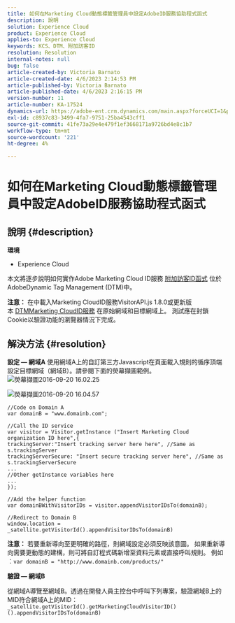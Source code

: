 ```yaml
---
title: 如何在Marketing Cloud動態標籤管理員中設定AdobeID服務協助程式函式
description: 說明
solution: Experience Cloud
product: Experience Cloud
applies-to: Experience Cloud
keywords: KCS、DTM、附加訪客ID
resolution: Resolution
internal-notes: null
bug: false
article-created-by: Victoria Barnato
article-created-date: 4/6/2023 2:14:53 PM
article-published-by: Victoria Barnato
article-published-date: 4/6/2023 2:16:15 PM
version-number: 11
article-number: KA-17524
dynamics-url: https://adobe-ent.crm.dynamics.com/main.aspx?forceUCI=1&pagetype=entityrecord&etn=knowledgearticle&id=7db5c361-85d4-ed11-a7c7-6045bd006295
exl-id: c8937c83-3499-4fa7-9751-25ba4543cff1
source-git-commit: 41fe73a29e4e479f1ef3668171a9726bd4e8c1b7
workflow-type: tm+mt
source-wordcount: '221'
ht-degree: 4%

---
```


# 如何在Marketing Cloud動態標籤管理員中設定AdobeID服務協助程式函式

## 說明 {#description}

<b>環境</b>
- Experience Cloud


本文將逐步說明如何實作Adobe Marketing Cloud ID服務 [附加訪客ID函式](https://experienceleague.adobe.com/docs/id-service/using/id-service-api/methods/appendvisitorid.html?lang=zh-Hant) 位於AdobeDynamic Tag Management (DTM)中。

<b>注意：</b> 在中載入Marketing CloudID服務VisitorAPI.js 1.8.0或更新版本 [DTMMarketing CloudID服務](https://experienceleague.adobe.com/docs/id-service/using/id-service-api/methods/getmcvid.html) 在原始網域和目標網域上。 測試應在封鎖Cookie以驗證功能的瀏覽器情況下完成。


## 解決方法 {#resolution}

<b>設定 — 網域A</b>
使用網域A上的自訂第三方Javascript在頁面載入規則的循序頂端設定目標網域（網域B）。請參閱下面的熒幕擷圖範例。
![熒幕擷圖2016-09-20 16.02.25](https://helpx.adobe.com/content/dam/help/en/dtm/kb/how-to-set-marketing-cloud-id-service-helper-function-in-adobe-d/jcr%3acontent/main-pars/image/Screenshot%202016-09-20%2016.02.25.png "熒幕擷圖2016-09-20 16.02.25")

![熒幕擷圖2016-09-20 16.04.57](https://helpx.adobe.com/content/dam/help/en/dtm/kb/how-to-set-marketing-cloud-id-service-helper-function-in-adobe-d/jcr%3acontent/main-pars/image_1393293752/Screenshot%202016-09-20%2016.04.57.png "熒幕擷圖2016-09-20 16.04.57")

```clike
//Code on Domain A
var domainB = "www.domainb.com";
 
//Call the ID service
var visitor = Visitor.getInstance ("Insert Marketing Cloud organization ID here",{
trackingServer:"Insert tracking server here here", //Same as s.trackingServer
trackingServerSecure: "Insert secure tracking server here", //Same as s.trackingServerSecure
...
//Other getInstance variables here
...
});
 
//Add the helper function
var domainBWithVisitorIDs = visitor.appendVisitorIDsTo(domainB);
 
//Redirect to Domain B
window.location = _satellite.getVisitorId().appendVisitorIDsTo(domainB)
```


<b>注意：</b> 若要重新導向至更明確的路徑，則網域設定必須反映該意圖。 如果重新導向需要更動態的建構，則可將自訂程式碼新增至資料元素或直接呼叫規則。 例如︰`var domainB = "http://www.domainb.com/products/"`


<b>驗證 — 網域B</b>


從網域A導覽至網域B。透過在開發人員主控台中呼叫下列專案，驗證網域B上的MID符合網域A上的MID：  `_satellite.getVisitorId().getMarketingCloudVisitorID()().appendVisitorIDsTo(domainB)`

